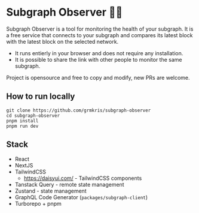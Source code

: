 # Subgraph Observer 🧙‍♀️

Subgraph Observer is a tool for monitoring the health of your subgraph. It is a free service that connects to your subgraph and compares its latest block with the latest block on the selected network.
- It runs entierly in your browser and does not require any installation.
- It is possible to share the link with other people to monitor the same subgraph.

Project is opensource and free to copy and modify, new PRs are welcome.

## How to run locally
```shell
git clone https://github.com/grmkris/subgraph-observer
cd subgraph-observer
pnpm install
pnpm run dev
```

## Stack
- React
- NextJS
- TailwindCSS
  - https://daisyui.com/ - TailwindCSS components
- Tanstack Query - remote state management
- Zustand - state management
- GraphQL Code Generator (`packages/subgraph-client`)
- Turborepo + pnpm
